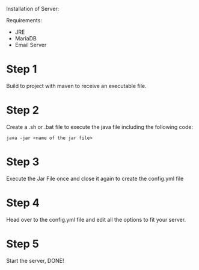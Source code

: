 Installation of Server:

Requirements:
- JRE
- MariaDB
- Email Server


# Step 1

Build to project with maven to receive an executable file.

# Step 2

Create a .sh or .bat file to execute the java file including the following code:
```
java -jar <name of the jar file>
```

# Step 3

Execute the Jar File once and close it again to create the config.yml file

# Step 4

Head over to the config.yml file and edit all the options to fit your server.

# Step 5

Start the server, DONE!